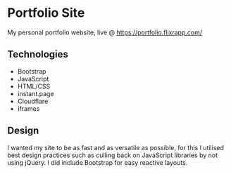 # Portfolio Site

My personal portfolio website, live @ https://portfolio.flixrapp.com/

## Technologies

- Bootstrap
- JavaScript
- HTML/CSS
- instant.page
- Cloudflare
- iframes

## Design

I wanted my site to be as fast and as versatile as possible, for this I utilised best design practices such as culling back on JavaScript libraries by not using jQuery. I did include Bootstrap for easy reactive layouts.